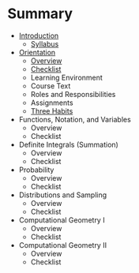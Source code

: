# Summary

* [Introduction](README.md)
   * [Syllabus](syllabus.md)
* [Orientation](chapter1.md)
   * [Overview](overview.md)
   * [Checklist](checklist.md)
   * Learning Environment
   * Course Text
   * Roles and Responsibilities
   * Assignments
   * [Three Habits](three_habits.md)
* Functions, Notation, and Variables
   * Overview
   * Checklist
* Definite Integrals (Summation)
   * Overview
   * Checklist
* Probability
   * Overview
   * Checklist
* Distributions and Sampling
   * Overview
   * Checklist
* Computational Geometry I
   * Overview
   * Checklist
* Computational Geometry II
   * Overview
   * Checklist

